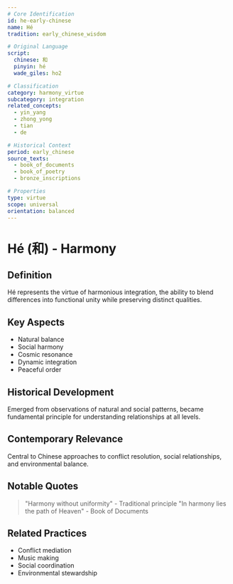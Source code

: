 ```yaml
---
# Core Identification
id: he-early-chinese
name: Hé
tradition: early_chinese_wisdom

# Original Language
script:
  chinese: 和
  pinyin: hé
  wade_giles: ho2

# Classification
category: harmony_virtue
subcategory: integration
related_concepts:
  - yin_yang
  - zhong_yong
  - tian
  - de

# Historical Context
period: early_chinese
source_texts:
  - book_of_documents
  - book_of_poetry
  - bronze_inscriptions

# Properties
type: virtue
scope: universal
orientation: balanced
---
```


# Hé (和) - Harmony

## Definition
Hé represents the virtue of harmonious integration, the ability to blend differences into functional unity while preserving distinct qualities.

## Key Aspects
- Natural balance
- Social harmony
- Cosmic resonance
- Dynamic integration
- Peaceful order

## Historical Development
Emerged from observations of natural and social patterns, became fundamental principle for understanding relationships at all levels.

## Contemporary Relevance
Central to Chinese approaches to conflict resolution, social relationships, and environmental balance.

## Notable Quotes
> "Harmony without uniformity" - Traditional principle
> "In harmony lies the path of Heaven" - Book of Documents

## Related Practices
- Conflict mediation
- Music making
- Social coordination
- Environmental stewardship